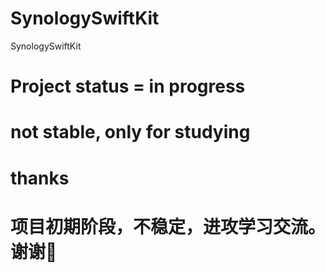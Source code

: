 # SynologySwiftKit
SynologySwiftKit


# Project status = in progress

# not stable, only for studying

# thanks

# 项目初期阶段，不稳定，进攻学习交流。谢谢🙏
